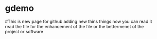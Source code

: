 # gdemo
#This is new page for github
adding new thins
things
now you can read it 
read the file for the enhancement of the file 
or the bettermenet of the project or software 

